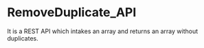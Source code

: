 # RemoveDuplicate_API
It is a REST API which intakes an array and returns an array without duplicates.
